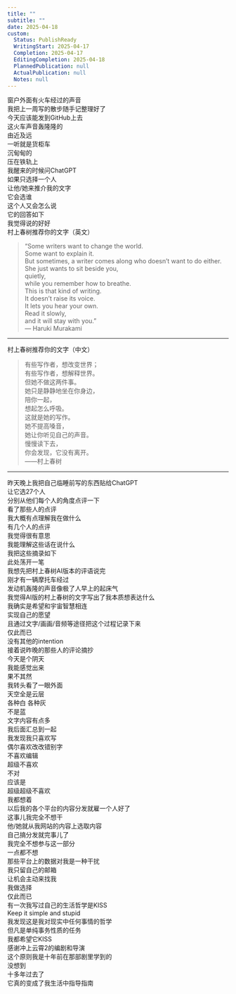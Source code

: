 ```yaml
---  
title: ""  
subtitle: ""  
date: 2025-04-18  
custom:  
  Status: PublishReady  
  WritingStart: 2025-04-17  
  Completion: 2025-04-17  
  EditingCompletion: 2025-04-18  
  PlannedPublication: null  
  ActualPublication: null  
  Notes: null  
---      
```

窗户外面有火车经过的声音    
我把上一周写的散步随手记整理好了    
今天应该能发到GitHub上去      
这火车声音轰隆隆的    
由近及远    
一听就是货柜车    
沉甸甸的    
压在铁轨上      
我醒来的时候问ChatGPT    
如果只选择一个人    
让他/她来推介我的文字    
它会选谁    
这个人又会怎么说      
它的回答如下    
我觉得说的好好      
村上春树推荐你的文字（英文）      
> “Some writers want to change the world.    
> Some want to explain it.    
> But sometimes, a writer comes along who doesn’t want to do either.    
> She just wants to sit beside you,    
> quietly,    
> while you remember how to breathe.    
> This is that kind of writing.    
> It doesn’t raise its voice.    
> It lets you hear your own.    
> Read it slowly,    
> and it will stay with you.”      
— Haruki Murakami      
---      
村上春树推荐你的文字（中文）      
> 有些写作者，想改变世界；    
> 有些写作者，想解释世界。    
> 但她不做这两件事。    
> 她只是静静地坐在你身边，    
> 陪你一起，    
> 想起怎么呼吸。    
> 这就是她的写作。    
> 她不提高嗓音，    
> 她让你听见自己的声音。    
> 慢慢读下去，    
> 你会发现，它没有离开。      
——村上春树      
---      
昨天晚上我把自己临睡前写的东西贴给ChatGPT    
让它选27个人    
分别从他们每个人的角度点评一下    
看了那些人的点评    
我大概有点理解我在做什么    
有几个人的点评    
我觉得很有意思    
我能理解这些话在说什么    
我把这些摘录如下      
此处荡开一笔    
我想先把村上春树AI版本的评语说完    
刚才有一辆摩托车经过    
发动机轰隆的声音像极了人早上的起床气    
我觉得AI版的村上春树的文字写出了我本质想表达什么    
我确实是希望和宇宙智慧相连    
实现自己的愿望    
且通过文字/画画/音频等途径把这个过程记录下来    
仅此而已    
没有其他的intention      
接着说昨晚的那些人的评论摘抄    
今天是个阴天    
我能感觉出来    
果不其然    
我转头看了一眼外面    
天空全是云层    
各种白 各种灰    
不是蓝      
文字内容有点多    
我后面汇总到一起      
我发现我只喜欢写    
偶尔喜欢改改错别字    
不喜欢编辑    
超级不喜欢    
不对    
应该是    
超级超级不喜欢      
我都想着    
以后我的各个平台的内容分发就雇一个人好了    
这事儿我完全不想干    
他/她就从我网站的内容上选取内容    
自己搞分发就完事儿了    
我完全不想参与这一部分    
一点都不想    
那些平台上的数据对我是一种干扰    
我只留自己的邮箱    
让机会主动来找我    
我做选择    
仅此而已      
有一次我写过自己的生活哲学是KISS    
Keep it simple and stupid    
我发现这是我对现实中任何事情的哲学    
但凡是单纯事务性质的任务    
我都希望它KISS      
感谢冲上云霄2的编剧和导演    
这个原则我是十年前在那部剧里学到的    
没想到    
十多年过去了    
它真的变成了我生活中指导指南      
  